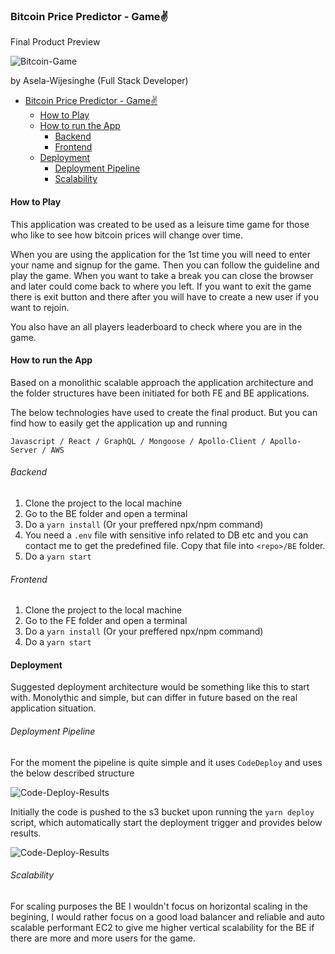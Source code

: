 ### Bitcoin Price Predictor - Game:v:

Final Product Preview

![Bitcoin-Game](https://i.imgur.com/anaRZjr.png)

by Asela-Wijesinghe (Full Stack Developer)

<!-- @import "[TOC]" {cmd="toc" depthFrom=1 depthTo=6 orderedList=false} -->

<!-- code_chunk_output -->

- [Bitcoin Price Predictor - Game:v:](#bitcoin-price-predictor-gamev)
  - [How to Play](#how-to-play)
  - [How to run the App](#how-to-run-the-app)
    - [Backend](#backend)
    - [Frontend](#frontend)
  - [Deployment](#deployment)
    - [Deployment Pipeline](#deployment-pipeline)
    - [Scalability](#scalability)

<!-- /code_chunk_output -->

#### How to Play

This application was created to be used as a leisure time game for those who like to see how bitcoin prices will change over time.

When you are using the application for the 1st time you will need to enter your name and signup for the game. Then you can follow the guideline and play the game. When you want to take a break you can close the browser and later could come back to where you left. If you want to exit the game there is exit button and there after you will have to create a new user if you want to rejoin.

You also have an all players leaderboard to check where you are in the game.

#### How to run the App

Based on a monolithic scalable approach the application architecture and the folder structures have been initiated for both FE and BE applications.

The below technologies have used to create the final product. But you can find how to easily get the application up and running

`Javascript / React / GraphQL / Mongoose / Apollo-Client / Apollo-Server / AWS`

###### Backend

1. Clone the project to the local machine
2. Go to the BE folder and open a terminal
3. Do a `yarn install` (Or your preffered npx/npm command)
4. You need a `.env` file with sensitive info related to DB etc and you can contact me to get the predefined file. Copy that file into `<repo>/BE` folder.
5. Do a `yarn start`

###### Frontend

1. Clone the project to the local machine
2. Go to the FE folder and open a terminal
3. Do a `yarn install` (Or your preffered npx/npm command)
4. Do a `yarn start`

#### Deployment

Suggested deployment architecture would be something like this to start with. Monolythic and simple, but can differ in future based on the real application situation.

###### Deployment Pipeline

For the moment the pipeline is quite simple and it uses `CodeDeploy` and uses the below described structure

![Code-Deploy-Results](https://i.imgur.com/hi8gc5c.png)

Initially the code is pushed to the s3 bucket upon running the `yarn deploy` script, which automatically start the deployment trigger and provides below results.

![Code-Deploy-Results](https://i.imgur.com/PNoSLQr.png)

###### Scalability

For scaling purposes the BE I wouldn't focus on horizontal scaling in the begining, I would rather focus on a good load balancer and reliable and auto scalable performant EC2 to give me higher vertical scalability for the BE if there are more and more users for the game.
